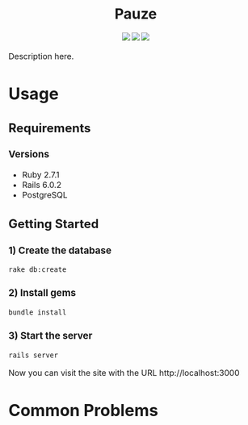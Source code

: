 <h1 align="center">
  Pauze
</h1>

<div align="center">
  <h4>
    <a href="https://github.com/Team-Chicken-Nuggets/fydp-backend/commits/main"><img src="https://img.shields.io/github/last-commit/Team-Chicken-Nuggets/fydp-backend"/></a>
    <a href="https://github.com/Team-Chicken-Nuggets/fydp-backend/issues"><img src="https://img.shields.io/github/issues-raw/Team-Chicken-Nuggets/fydp-backend"/></a>
    <a href="https://github.com/Team-Chicken-Nuggets/fydp-backend/pulls"><img src="https://img.shields.io/github/issues-pr/Team-Chicken-Nuggets/fydp-backend"/></a>
</div>
<p><font size="3">
Description here.</p>

# Usage

## Requirements

### Versions
- Ruby 2.7.1
- Rails 6.0.2
- PostgreSQL

## Getting Started

### 1) Create the database

```bash
rake db:create
```

### 2) Install gems

```bash
bundle install
```

### 3) Start the server

```bash
rails server
```
Now you can visit the site with the URL http://localhost:3000

# Common Problems

